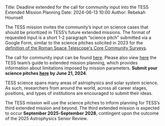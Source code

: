 Title: Deadline extended for the call for community input into the TESS Extended Mission Planning
Date: 2024-06-13 10:00
Author: Rebekah Hounsell

The TESS mission invites the community’s input on science cases that should be prioritized in TESS’s future extended missions. The format of requested input is a short 1-2 paragraph “science pitch” submitted via a Google Form, similar to the science pitches solicited in 2023 for the [definition of the Roman Space Telescope's Core Community Surveys](https://roman.gsfc.nasa.gov/science/ccs_community_input.html). 
				
The call for community input can be found [here](docs/call-for-community-input.pdf). Please also view [here](docs/Guide-to-TESS-for-EM-planning.pdf) the TESS team’s guide to extended mission planning, which provides information about limitations imposed by mission parameters. **Submit your science pitches [here](https://docs.google.com/forms/d/e/1FAIpQLSeZCXVEhuzt62fp5IC-Pio2-f2kPkD8SGevzbODYDSp82OGGg/viewform) by June 21, 2024**.

TESS science spans many areas of astrophysics and solar system science. As such, researchers from around the world, across all career stages, positions, and types of institutions are encouraged to submit their ideas.

The TESS mission will use the science pitches to inform planning for TESS’s third extended mission and beyond. The third extended mission is expected to occur **September 2025-September 2028**, contingent upon the outcome of the 2025 Astrophysics Senior Review.